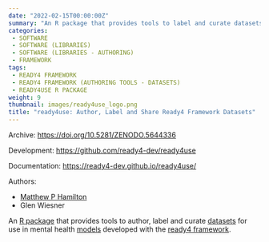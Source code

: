 ```yaml
---
date: "2022-02-15T00:00:00Z"
summary: "An R package that provides tools to label and curate datasets for use in open and modular mental health models developed with the ready4 framework..."
categories:
 - SOFTWARE
 - SOFTWARE (LIBRARIES)
 - SOFTWARE (LIBRARIES - AUTHORING)
 - FRAMEWORK
tags:
 - READY4 FRAMEWORK
 - READY4 FRAMEWORK (AUTHORING TOOLS - DATASETS)
 - READY4USE R PACKAGE
weight: 9
thumbnail: images/ready4use_logo.png
title: "ready4use: Author, Label and Share Ready4 Framework Datasets"
---
```


Archive: https://doi.org/10.5281/ZENODO.5644336

Development: https://github.com/ready4-dev/ready4use

Documentation: https://ready4-dev.github.io/ready4use/

Authors:
 - [Matthew P Hamilton](https://mph-economist.netlify.app/)
 - Glen Wiesner

An [R package](../) that provides tools to author, label and curate [datasets](../../datasets) for use in mental health [models](../../../../models) developed with the [ready4 framework](../../../../framework).